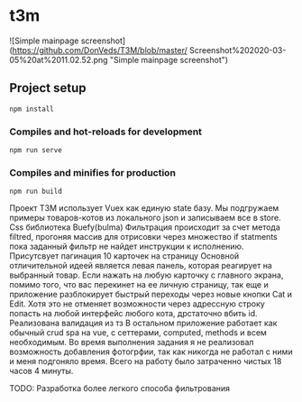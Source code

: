 # t3m

![Simple mainpage screenshot](https://github.com/DonVeds/T3M/blob/master/
Screenshot%202020-03-05%20at%2011.02.52.png "Simple mainpage screenshot")

## Project setup
```
npm install
```
### Compiles and hot-reloads for development
```
npm run serve
```
### Compiles and minifies for production
```
npm run build
```

Проект T3M использует Vuex как единую state базу. Мы подгружаем примеры товаров-котов из локального json и записываем все в store. Css библиотека Buefy(bulma)
Фильтрация происходит за счет метода filtred, прогоняя массив для отрисовки через множество if statments пока заданный фильтр не найдет инструкции к исполнению. Присутсвует пагинация 10 карточек на страницу
Основной отличительной идеей является левая панель, которая реагирует на выбранный товар. Если нажать на любую карточку с главного экрана, помимо того, что вас перекинет на ее личную страницу, так еще и приложение разблокирует быстрый переходы через новые кнопки Cat и Edit. Хотя это не отменяет возможности через адрессную строку попасть на любой интерфейс любого кота, дрстаточно вбить id.
Реализована валидация из тз
В остальном приложение работает как обычный crud spa на vue, с сеттерами, computed, methods и всем необходимым.
Во время выполнения задания я не реализовал возможность добавления фотогрфии, так как никогда не работал с ними и меня подгоняло время. 
Всего на работу было затраченно чистых 18 часов 4 минуты.

TODO: Разработка более легкого способа фильтрования

